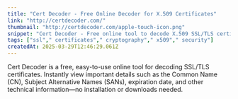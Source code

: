 ```yaml
---
title: "Cert Decoder - Free Online Decoder for X.509 Certificates"
link: "http://certdecoder.com/"
thumbnail: "http://certdecoder.com/apple-touch-icon.png"
snippet: "Cert Decoder - Free online tool to decode X.509 SSL/TLS certificates in PEM format. Instantly extract and verify certificate details."
tags: ["ssl"," certificates"," cryptography"," x509"," security"]
createdAt: 2025-03-29T12:46:29.061Z
---
```

Cert Decoder is a free, easy-to-use online tool for decoding SSL/TLS certificates. Instantly view important details such as the Common Name (CN), Subject Alternative Names (SANs), expiration date, and other technical information—no installation or downloads needed.
